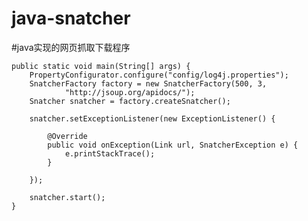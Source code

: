 # java-snatcher
#java实现的网页抓取下载程序

	public static void main(String[] args) {
		PropertyConfigurator.configure("config/log4j.properties");
		SnatcherFactory factory = new SnatcherFactory(500, 3,
				"http://jsoup.org/apidocs/");
		Snatcher snatcher = factory.createSnatcher();
	
		snatcher.setExceptionListener(new ExceptionListener() {

			@Override
			public void onException(Link url, SnatcherException e) {
				e.printStackTrace();
			}

		});
		
		snatcher.start();
	}
